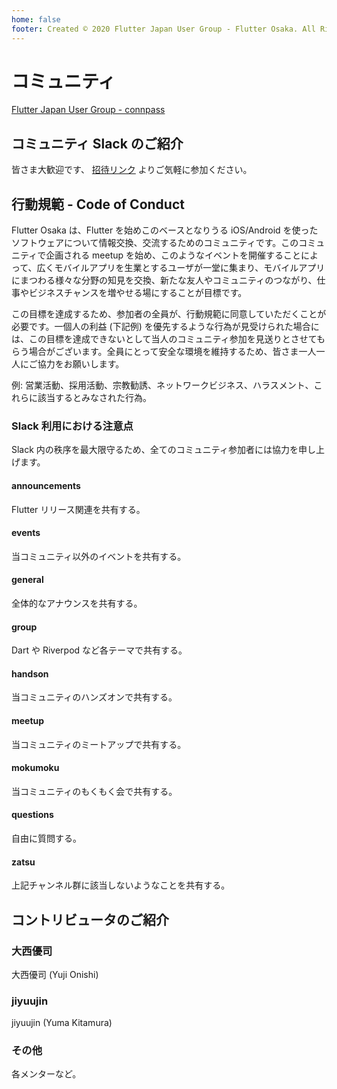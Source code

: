 ```yaml
---
home: false
footer: Created © 2020 Flutter Japan User Group - Flutter Osaka. All Rights Reserved.
---
```


# コミュニティ

[Flutter Japan User Group - connpass](https://flutter-jp.connpass.com/)

## コミュニティ Slack のご紹介

皆さま大歓迎です、 [招待リンク](https://join.slack.com/t/flutter-osaka/shared_invite/enQtODg3NTMxNTg4Njg5LTBhY2ZiMWFhOTI3NjZmN2IwZTc1MWY1Yzc3ODQ4NGRhYzQyNWM0NTg2NzY3OWEwNjk2MmMxMzQ4ZjFmNTZhNTI) よりご気軽に参加ください。

## 行動規範 - Code of Conduct

Flutter Osaka は、Flutter を始めこのベースとなりうる iOS/Android を使ったソフトウェアについて情報交換、交流するためのコミュニティです。このコミュニティで企画される meetup を始め、このようなイベントを開催することによって、広くモバイルアプリを生業とするユーザが一堂に集まり、モバイルアプリにまつわる様々な分野の知見を交換、新たな友人やコミュニティのつながり、仕事やビジネスチャンスを増やせる場にすることが目標です。

この目標を達成するため、参加者の全員が、行動規範に同意していただくことが必要です。一個人の利益 (下記例) を優先するような行為が見受けられた場合には、この目標を達成できないとして当人のコミュニティ参加を見送りとさせてもらう場合がございます。全員にとって安全な環境を維持するため、皆さま一人一人にご協力をお願いします。

例: 営業活動、採用活動、宗教勧誘、ネットワークビジネス、ハラスメント、これらに該当するとみなされた行為。

### Slack 利用における注意点

Slack 内の秩序を最大限守るため、全てのコミュニティ参加者には協力を申し上げます。

#### announcements
Flutter リリース関連を共有する。

#### events
当コミュニティ以外のイベントを共有する。

#### general
全体的なアナウンスを共有する。

#### group
Dart や Riverpod など各テーマで共有する。

#### handson
当コミュニティのハンズオンで共有する。

#### meetup
当コミュニティのミートアップで共有する。

#### mokumoku
当コミュニティのもくもく会で共有する。

#### questions
自由に質問する。

#### zatsu
上記チャンネル群に該当しないようなことを共有する。

## コントリビュータのご紹介

### 大西優司

大西優司 (Yuji Onishi)

<Profile image="https://pbs.twimg.com/profile_images/1057295751821160448/OZCsixgP_400x400.jpg" name="大西優司 (Yuji Onishi)" description="学習塾運営会社役員やプログラマー、技術研修講師をやっております。" />

### jiyuujin

jiyuujin (Yuma Kitamura)

<Profile image="https://pbs.twimg.com/profile_images/1154037739035119620/IX0vq03C_400x400.jpg" name="jiyuujin (Yuma Kitamura)" description="Web の改善を進めている Web デベロッパです。" />

### その他

各メンターなど。
